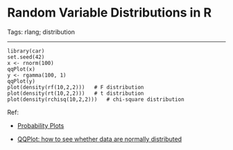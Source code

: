 # Random Variable Distributions in R
Tags: rlang; distribution

------

```
library(car)
set.seed(42)
x <- rnorm(100)
qqPlot(x)
y <- rgamma(100, 1)
qqPlot(y)
plot(density(rf(10,2,2)))   # F distribution
plot(density(rt(10,2,2)))   # t distribution
plot(density(rchisq(10,2,2)))   # chi-square distribution
```

Ref:

* [Probability Plots](https://www.statmethods.net/advgraphs/probability.html)

* [QQPlot: how to see whether data are normally distributed](https://stats.stackexchange.com/questions/52293/r-qqplot-how-to-see-whether-data-are-normally-distributed)
